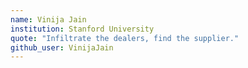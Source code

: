 ```yaml
---
name: Vinija Jain
institution: Stanford University
quote: "Infiltrate the dealers, find the supplier."
github_user: VinijaJain
---
```

